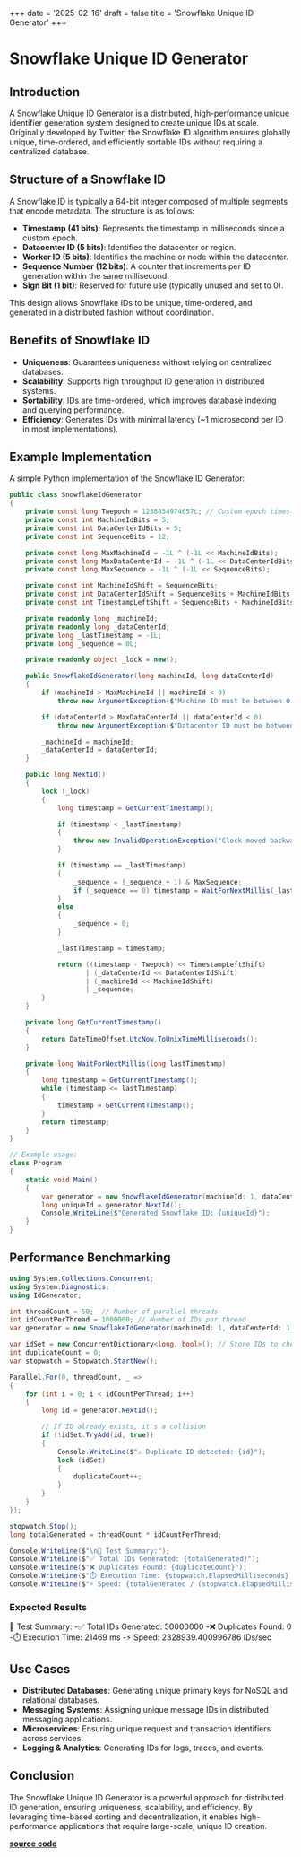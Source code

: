 +++
date = '2025-02-16'
draft = false
title = 'Snowflake Unique ID Generator'
+++

# Snowflake Unique ID Generator

## Introduction

A Snowflake Unique ID Generator is a distributed, high-performance unique identifier generation system designed to create unique IDs at scale. Originally developed by Twitter, the Snowflake ID algorithm ensures globally unique, time-ordered, and efficiently sortable IDs without requiring a centralized database.

## Structure of a Snowflake ID

A Snowflake ID is typically a 64-bit integer composed of multiple segments that encode metadata. The structure is as follows:

* **Timestamp (41 bits)**: Represents the timestamp in milliseconds since a custom epoch.
* **Datacenter ID (5 bits)**: Identifies the datacenter or region.
* **Worker ID (5 bits)**: Identifies the machine or node within the datacenter.
* **Sequence Number (12 bits)**: A counter that increments per ID generation within the same millisecond.
* **Sign Bit (1 bit)**: Reserved for future use (typically unused and set to 0).

This design allows Snowflake IDs to be unique, time-ordered, and generated in a distributed fashion without coordination.

## Benefits of Snowflake ID

* **Uniqueness**: Guarantees uniqueness without relying on centralized databases.
* **Scalability**: Supports high throughput ID generation in distributed systems.
* **Sortability**: IDs are time-ordered, which improves database indexing and querying performance.
* **Efficiency**: Generates IDs with minimal latency (~1 microsecond per ID in most implementations).

## Example Implementation

A simple Python implementation of the Snowflake ID Generator:

```cs
public class SnowflakeIdGenerator
{
    private const long Twepoch = 1288834974657L; // Custom epoch timestamp
    private const int MachineIdBits = 5;
    private const int DataCenterIdBits = 5;
    private const int SequenceBits = 12;

    private const long MaxMachineId = -1L ^ (-1L << MachineIdBits);
    private const long MaxDataCenterId = -1L ^ (-1L << DataCenterIdBits);
    private const long MaxSequence = -1L ^ (-1L << SequenceBits);

    private const int MachineIdShift = SequenceBits;
    private const int DataCenterIdShift = SequenceBits + MachineIdBits;
    private const int TimestampLeftShift = SequenceBits + MachineIdBits + DataCenterIdBits;

    private readonly long _machineId;
    private readonly long _dataCenterId;
    private long _lastTimestamp = -1L;
    private long _sequence = 0L;

    private readonly object _lock = new();

    public SnowflakeIdGenerator(long machineId, long dataCenterId)
    {
        if (machineId > MaxMachineId || machineId < 0)
            throw new ArgumentException($"Machine ID must be between 0 and {MaxMachineId}");

        if (dataCenterId > MaxDataCenterId || dataCenterId < 0)
            throw new ArgumentException($"Datacenter ID must be between 0 and {MaxDataCenterId}");

        _machineId = machineId;
        _dataCenterId = dataCenterId;
    }

    public long NextId()
    {
        lock (_lock)
        {
            long timestamp = GetCurrentTimestamp();

            if (timestamp < _lastTimestamp)
            {
                throw new InvalidOperationException("Clock moved backwards. Refusing to generate ID.");
            }

            if (timestamp == _lastTimestamp)
            {
                _sequence = (_sequence + 1) & MaxSequence;
                if (_sequence == 0) timestamp = WaitForNextMillis(_lastTimestamp);
            }
            else
            {
                _sequence = 0;
            }

            _lastTimestamp = timestamp;

            return ((timestamp - Twepoch) << TimestampLeftShift)
                   | (_dataCenterId << DataCenterIdShift)
                   | (_machineId << MachineIdShift)
                   | _sequence;
        }
    }

    private long GetCurrentTimestamp()
    {
        return DateTimeOffset.UtcNow.ToUnixTimeMilliseconds();
    }

    private long WaitForNextMillis(long lastTimestamp)
    {
        long timestamp = GetCurrentTimestamp();
        while (timestamp <= lastTimestamp)
        {
            timestamp = GetCurrentTimestamp();
        }
        return timestamp;
    }
}

// Example usage:
class Program
{
    static void Main()
    {
        var generator = new SnowflakeIdGenerator(machineId: 1, dataCenterId: 1);
        long uniqueId = generator.NextId();
        Console.WriteLine($"Generated Snowflake ID: {uniqueId}");
    }
}
```

## Performance Benchmarking

```cs
using System.Collections.Concurrent;
using System.Diagnostics;
using IdGenerator;

int threadCount = 50;  // Number of parallel threads
int idCountPerThread = 1000000; // Number of IDs per thread
var generator = new SnowflakeIdGenerator(machineId: 1, dataCenterId: 1);

var idSet = new ConcurrentDictionary<long, bool>(); // Store IDs to check for duplicates
int duplicateCount = 0;
var stopwatch = Stopwatch.StartNew();

Parallel.For(0, threadCount, _ =>
{
    for (int i = 0; i < idCountPerThread; i++)
    {
        long id = generator.NextId();

        // If ID already exists, it's a collision
        if (!idSet.TryAdd(id, true))
        {
            Console.WriteLine($"⚠️ Duplicate ID detected: {id}");
            lock (idSet)
            {
                duplicateCount++;
            }
        }
    }
});

stopwatch.Stop();
long totalGenerated = threadCount * idCountPerThread;

Console.WriteLine($"\n📌 Test Summary:");
Console.WriteLine($"✅ Total IDs Generated: {totalGenerated}");
Console.WriteLine($"❌ Duplicates Found: {duplicateCount}");
Console.WriteLine($"⏱️ Execution Time: {stopwatch.ElapsedMilliseconds} ms");
Console.WriteLine($"⚡ Speed: {totalGenerated / (stopwatch.ElapsedMilliseconds / 1000.0)} IDs/sec");

```

### Expected Results

📌 Test Summary:
-✅ Total IDs Generated: 50000000
-❌ Duplicates Found: 0
-⏱️ Execution Time: 21469 ms
-⚡ Speed: 2328939.400996786 IDs/sec

## Use Cases

* **Distributed Databases**: Generating unique primary keys for NoSQL and relational databases.
* **Messaging Systems**: Assigning unique message IDs in distributed messaging applications.
* **Microservices**: Ensuring unique request and transaction identifiers across services.
* **Logging & Analytics**: Generating IDs for logs, traces, and events.

## Conclusion

The Snowflake Unique ID Generator is a powerful approach for distributed ID generation, ensuring uniqueness, scalability, and efficiency. By leveraging time-based sorting and decentralization, it enables high-performance applications that require large-scale, unique ID creation.

[**source code**](https://github.com/abhinavkant/IdGenerator)
